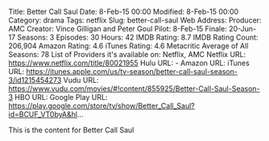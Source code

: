 Title: Better Call Saul
Date: 8-Feb-15 00:00
Modified: 8-Feb-15 00:00
Category: drama
Tags: netflix
Slug: better-call-saul
Web Address: 
Producer: AMC
Creator:  Vince Gilligan and Peter Goul
Pilot: 8-Feb-15
Finale: 20-Jun-17
Seasons: 3
Episodes: 30
Hours: 42
IMDB Rating: 8.7
IMDB Rating Count: 206,904
Amazon Rating: 4.6
iTunes Rating: 4.6
Metacritic Average of All Seasons: 78
List of Providers it's available on: Netflix, AMC
Netflix URL: https://www.netflix.com/title/80021955
Hulu URL: -
Amazon URL: 
iTunes URL: https://itunes.apple.com/us/tv-season/better-call-saul-season-3/id1215454273
Vudu URL: https://www.vudu.com/movies/#!content/855925/Better-Call-Saul-Season-3
HBO URL: 
Google Play URL: https://play.google.com/store/tv/show/Better_Call_Saul?id=BCUF_VT0byA&hl...



This is the content for Better Call Saul